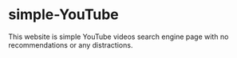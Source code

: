 # simple-YouTube
This website is simple YouTube videos search engine page with no recommendations or any distractions.
